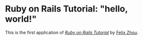 # Ruby on Rails Tutorial: "hello, world!"

This is the first application of
[*Ruby on Rails Tutorial*](http://www.railstutorial.org/)
by [Felix Zhou](http://about.me/felixzhou/).
